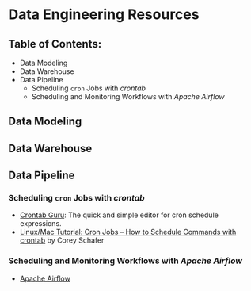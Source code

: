 # Data Engineering Resources

Table of Contents:
---
- Data Modeling
- Data Warehouse
- Data Pipeline
    - Scheduling `cron` Jobs with _crontab_
    - Scheduling and Monitoring Workflows with _Apache Airflow_
    
## Data Modeling

## Data Warehouse

## Data Pipeline

### Scheduling `cron` Jobs with _crontab_

- [Crontab Guru](https://crontab.guru): The quick and simple editor for cron schedule expressions.
- [Linux/Mac Tutorial: Cron Jobs – How to Schedule Commands with crontab](https://coreyms.com/tag/crontab) by Corey Schafer

### Scheduling and Monitoring Workflows with _Apache Airflow_

- [Apache Airflow](https://airflow.apache.org)